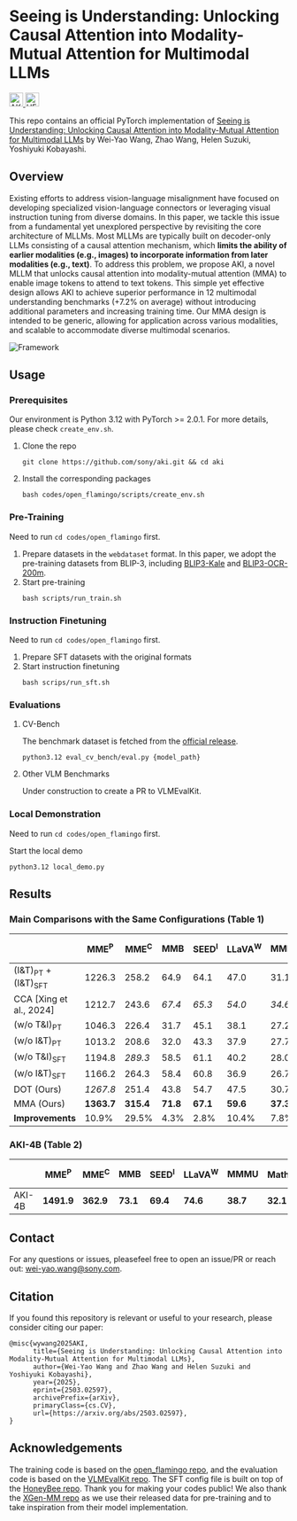 # Seeing is Understanding: Unlocking Causal Attention into Modality-Mutual Attention for Multimodal LLMs
<a href="https://arxiv.org/abs/2503.02597" target="_blank">
    <img alt="AKI arXiv" src="https://img.shields.io/badge/arXiv-AKI_Paper-003366?logo=arxiv&logoColor=003366" height="25"/>
</a>
<a href="https://huggingface.co/Sony/AKI-4B-phi-3.5-mini" target="_blank">
    <img alt="HF Model: AKI-4B" src="https://img.shields.io/badge/%F0%9F%A4%97%20_Model-AKI--4B_Model-003366?color=ffc107&logoColor=white" height="25"/>
</a>


This repo contains an official PyTorch implementation of [Seeing is Understanding: Unlocking Causal Attention into Modality-Mutual Attention for Multimodal LLMs](https://arxiv.org/abs/2503.02597) by Wei-Yao Wang, Zhao Wang, Helen Suzuki, Yoshiyuki Kobayashi.

## Overview
Existing efforts to address vision-language misalignment have focused on developing specialized vision-language connectors or leveraging visual instruction tuning from diverse domains.
In this paper, we tackle this issue from a fundamental yet unexplored perspective by revisiting the core architecture of MLLMs.
Most MLLMs are typically built on decoder-only LLMs consisting of a causal attention mechanism, which **limits the ability of earlier modalities (e.g., images) to incorporate information from later modalities (e.g., text)**.
To address this problem, we propose <i class="fa-brands fa-canadian-maple-leaf" style="color: #ff0000;"></i>AKI, a novel MLLM that unlocks causal attention into modality-mutual attention (MMA) to enable image tokens to attend to text tokens.
This simple yet effective design allows AKI to achieve superior performance in 12 multimodal understanding benchmarks (+7.2\% on average) without introducing additional parameters and increasing training time.
Our MMA design is intended to be generic, allowing for application across various modalities, and scalable to accommodate diverse multimodal scenarios.

![Framework](./framework.png)

## Usage
### Prerequisites
Our environment is Python 3.12 with PyTorch >= 2.0.1. For more details, please check `create_env.sh`.
1. Clone the repo
    ```
    git clone https://github.com/sony/aki.git && cd aki
    ```
2. Install the corresponding packages
    ```
    bash codes/open_flamingo/scripts/create_env.sh
    ```

### Pre-Training
Need to run `cd codes/open_flamingo` first.
1. Prepare datasets in the `webdataset` format. In this paper, we adopt the pre-training datasets from BLIP-3, including [BLIP3-Kale](https://huggingface.co/datasets/Salesforce/blip3-kale) and [BLIP3-OCR-200m](https://huggingface.co/datasets/Salesforce/blip3-ocr-200m).
2. Start pre-training
    ```
    bash scripts/run_train.sh
    ```

### Instruction Finetuning
Need to run `cd codes/open_flamingo` first.
1. Prepare SFT datasets with the original formats
2. Start instruction finetuning
    ```
    bash scrips/run_sft.sh
    ```

### Evaluations
1. CV-Bench
    
    The benchmark dataset is fetched from the [official release](https://huggingface.co/datasets/nyu-visionx/CV-Bench).
    ```
    python3.12 eval_cv_bench/eval.py {model_path}
    ```

2. Other VLM Benchmarks

    Under construction to create a PR to VLMEvalKit.

### Local Demonstration
Need to run `cd codes/open_flamingo` first.

Start the local demo
```
python3.12 local_demo.py
```

## Results
### Main Comparisons with the Same Configurations (Table 1)
|                          | MME<sup>P</sup> | MME<sup>C</sup> | MMB  | SEED<sup>I</sup> | LLaVA<sup>W</sup> | MMMU  | MathV<sup>mini</sup> | POPE  | MM-Vet | RealWorldQA | CV-Bench<sup>2D</sup> | CV-Bench<sup>3D</sup> |
|--------------------------|------------|------------|------|-------------|---------------|------|----------------|------|-------|------------|-----------------|-----------------|
| (I&T)<sub>PT</sub> + (I&T)<sub>SFT</sub>  | 1226.3     | 258.2     | 64.9 | 64.1        | 47.0          | 31.1 | 24.2           | 79.8 | 24.3  | 50.6       | 45.2            | 54.3            |
| CCA [Xing et al., 2024]  | 1212.7     | 243.6     | _67.4_ | _65.3_      | _54.0_        | _34.6_ | _25.6_         | _81.9_ | _29.0_  | **52.7**  | _56.0_          | 62.8            |
| (w/o T&I)<sub>PT</sub>   | 1046.3     | 226.4     | 31.7 | 45.1        | 38.1          | 27.2 | 23.8           | 65.0 | 17.2  | 40.1       | 53.2            | 54.8            |
| (w/o I&T)<sub>PT</sub>   | 1013.2     | 208.6     | 32.0 | 43.3        | 37.9          | 27.7 | 22.4           | 70.4 | 20.6  | 39.5       | 55.4            | 53.0            |
| (w/o T&I)<sub>SFT</sub>  | 1194.8     | _289.3_   | 58.5 | 61.1        | 40.2          | 28.0 | 21.9           | 79.0 | 22.8  | 47.8       | 41.4            | _63.0_          |
| (w/o I&T)<sub>SFT</sub>  | 1166.2     | 264.3     | 58.4 | 60.8        | 36.9          | 26.7 | 23.1           | 76.8 | 20.4  | 46.9       | 43.3            | 61.2            |
| DOT (Ours)              | _1267.8_   | 251.4     | 43.8 | 54.7        | 47.5          | 30.7 | _25.6_         | **82.7** | 25.0  | 50.5       | 52.2            | 58.1            |
| MMA (Ours)              | **1363.7** | **315.4** | **71.8** | **67.1**  | **59.6**      | **37.3** | **26.4** | **82.7** | **30.2**  | _52.3_ | **57.8** | **64.1** |
| **Improvements**        | 10.9%      | 29.5%      | 4.3%  | 2.8%        | 10.4%         | 7.8%  | 3.1%          | 1%   | 4.1%  | -          | 3.2%            | 2.1%            |

### AKI-4B (Table 2)
|                          | MME<sup>P</sup> | MME<sup>C</sup> | MMB  | SEED<sup>I</sup> | LLaVA<sup>W</sup> | MMMU  | MathV<sup>mini</sup> | POPE  | MM-Vet | RealWorldQA | CV-Bench<sup>2D</sup> | CV-Bench<sup>3D</sup> |
|---|---|---|---|---|---|---|---|---|---|---|---|---|
| AKI-4B              | **1491.9** | **362.9** | **73.1** | **69.4**  | **74.6**      | **38.7** | **32.1** | **86.9** | **40.8**  | **58.9** | **62.1** | **71.8** |

## Contact
For any questions or issues, pleasefeel free to open an issue/PR or reach out: wei-yao.wang@sony.com.

## Citation
If you found this repository is relevant or useful to your research, please consider citing our paper:
```
@misc{wywang2025AKI,
      title={Seeing is Understanding: Unlocking Causal Attention into Modality-Mutual Attention for Multimodal LLMs}, 
      author={Wei-Yao Wang and Zhao Wang and Helen Suzuki and Yoshiyuki Kobayashi},
      year={2025},
      eprint={2503.02597},
      archivePrefix={arXiv},
      primaryClass={cs.CV},
      url={https://arxiv.org/abs/2503.02597}, 
}
```

## Acknowledgements
The training code is based on the [open_flamingo repo](https://github.com/mlfoundations/open_flamingo), and the evaluation code is based on the [VLMEvalKit repo](https://github.com/open-compass/VLMEvalKit).
The SFT config file is built on top of the [HoneyBee repo](https://github.com/khanrc/honeybee/tree/main).
Thank you for making your codes public!
We also thank the [XGen-MM repo](https://github.com/salesforce/LAVIS/tree/xgen-mm) as we use their released data for pre-training and to take inspiration from their model implementation.
